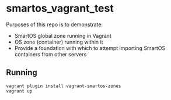 # smartos_vagrant_test

Purposes of this repo is to demonstrate:
- SmartOS global zone running in Vagrant
- OS zone (container) running within it
- Provide a foundation with which to attempt importing SmartOS containers from other servers

## Running

```
vagrant plugin install vagrant-smartos-zones
vagrant up
```

